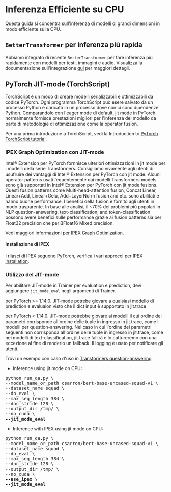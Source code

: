 <!--Copyright 2022 The HuggingFace Team. All rights reserved.

Licensed under the Apache License, Version 2.0 (the "License"); you may not use this file except in compliance with
the License. You may obtain a copy of the License at

http://www.apache.org/licenses/LICENSE-2.0

Unless required by applicable law or agreed to in writing, software distributed under the License is distributed on
an "AS IS" BASIS, WITHOUT WARRANTIES OR CONDITIONS OF ANY KIND, either express or implied. See the License for the

⚠️ Note that this file is in Markdown but contain specific syntax for our doc-builder (similar to MDX) that may not be
rendered properly in your Markdown viewer.

-->

# Inferenza Efficiente su CPU

Questa guida si concentra sull'inferenza di modelli di grandi dimensioni in modo efficiente sulla CPU.

## `BetterTransformer` per inferenza più rapida

Abbiamo integrato di recente `BetterTransformer` per fare inferenza più rapidamente con modelli per testi, immagini e audio. Visualizza la documentazione sull'integrazione [qui](https://huggingface.co/docs/optimum/bettertransformer/overview) per maggiori dettagli.

## PyTorch JIT-mode (TorchScript)

TorchScript è un modo di creare modelli serializzabili e ottimizzabili da codice PyTorch. Ogni programma TorchScript può esere salvato da un processo Python  e caricato in un processo dove non ci sono dipendenze Python.
Comparandolo con l'eager mode di default, jit mode in PyTorch normalmente fornisce prestazioni migliori per l'inferenza del modello da parte di metodologie di ottimizzazione come la operator fusion.

Per una prima introduzione a TorchScript, vedi la Introduction to [PyTorch TorchScript tutorial](https://pytorch.org/tutorials/beginner/Intro_to_TorchScript_tutorial.html#tracing-modules).

### IPEX Graph Optimization con JIT-mode

Intel® Extension per PyTorch fornnisce ulteriori ottimizzazioni in jit mode per i modelli della serie Transformers. Consigliamo vivamente agli utenti di usufruire dei vantaggi di Intel® Extension per PyTorch con jit mode. Alcuni operator patterns usati fequentemente dai modelli Transformers models sono già supportati in Intel® Extension per PyTorch con jit mode fusions. Questi fusion patterns come Multi-head-attention fusion, Concat Linear, Linear+Add, Linear+Gelu, Add+LayerNorm fusion and etc. sono abilitati e hanno buone performance. I benefici della fusion è fornito agli utenti in modo trasparente. In base alle analisi, il ~70% dei problemi più popolari in NLP question-answering, text-classification, and token-classification possono avere benefici sulle performance grazie ai fusion patterns sia per Float32 precision che per BFloat16 Mixed precision.

Vedi maggiori informazioni per [IPEX Graph Optimization](https://intel.github.io/intel-extension-for-pytorch/cpu/latest/tutorials/features/graph_optimization.html).

#### Installazione di IPEX

I rilasci di IPEX seguono PyTorch, verifica i vari approcci per [IPEX installation](https://intel.github.io/intel-extension-for-pytorch/).

### Utilizzo del JIT-mode

Per abilitare JIT-mode in Trainer per evaluation e prediction, devi aggiungere `jit_mode_eval` negli argomenti di Trainer.

<Tip warning={true}>

per PyTorch >= 1.14.0. JIT-mode potrebe giovare a qualsiasi modello di prediction e evaluaion visto che il dict input è supportato in jit.trace

per PyTorch < 1.14.0. JIT-mode potrebbe giovare ai modelli il cui ordine dei parametri corrisponde all'ordine delle tuple in ingresso in jit.trace, come i modelli per question-answering.
Nel caso in cui l'ordine dei parametri seguenti non corrisponda all'ordine delle tuple in ingresso in jit.trace, come nei modelli di text-classification, jit.trace fallirà e lo cattureremo con una eccezione al fine di renderlo un fallback. Il logging è usato per notificare gli utenti.

</Tip>

Trovi un esempo con caso d'uso in [Transformers question-answering](https://github.com/huggingface/transformers/tree/main/examples/pytorch/question-answering)

- Inference using jit mode on CPU:

<pre>python run_qa.py \
--model_name_or_path csarron/bert-base-uncased-squad-v1 \
--dataset_name squad \
--do_eval \
--max_seq_length 384 \
--doc_stride 128 \
--output_dir /tmp/ \
--no_cuda \
<b>--jit_mode_eval </b></pre> 

- Inference with IPEX using jit mode on CPU:

<pre>python run_qa.py \
--model_name_or_path csarron/bert-base-uncased-squad-v1 \
--dataset_name squad \
--do_eval \
--max_seq_length 384 \
--doc_stride 128 \
--output_dir /tmp/ \
--no_cuda \
<b>--use_ipex \</b>
<b>--jit_mode_eval</b></pre> 
